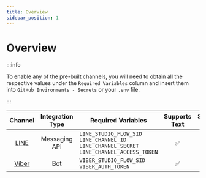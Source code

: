 ```yaml
---
title: Overview
sidebar_position: 1
---
```


# Overview

:::info

To enable any of the pre-built channels, you will need to obtain all the respective values under the `Required Variables` column and insert them into `GitHub Environments - Secrets` or your `.env` file.

:::

|     Channel      | Integration Type | Required Variables                                                                                              |   Supports Text    |  Supports Images   |   Supports Video   |
| :--------------: | :--------------: | --------------------------------------------------------------------------------------------------------------- | :----------------: | :----------------: | :----------------: |
|  [LINE](./line)  |  Messaging API   | `LINE_STUDIO_FLOW_SID` <br /> `LINE_CHANNEL_ID` <br /> `LINE_CHANNEL_SECRET` <br /> `LINE_CHANNEL_ACCESS_TOKEN` | :white_check_mark: | :white_check_mark: | :white_check_mark: |
| [Viber](./viber) |       Bot        | `VIBER_STUDIO_FLOW_SID` <br /> `VIBER_AUTH_TOKEN`                                                               | :white_check_mark: | :white_check_mark: | :white_check_mark: |
